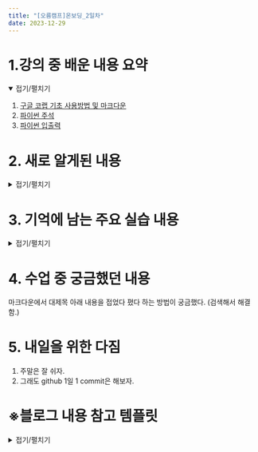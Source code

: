 ```yaml
---
title: "[오름캠프]온보딩_2일차"
date: 2023-12-29
---
```


# 1.강의 중 배운 내용 요약

<details open>
<summary>접기/펼치기</summary>
<div markdown="1">  

1. [구글 코랩 기초 사용방법 및 마크다운](https://colab.research.google.com/drive/1eAaXh53hGt-gKIkOUNeH6ruDB4P6vuYS?usp=sharing)
2. [파이썬 주석](https://colab.research.google.com/drive/1Jp4Pa4Wo60hBKeuJoT2o2wq_HEnk3KXr?usp=sharing)
3. [파이썬 입출력](https://colab.research.google.com/drive/1EswF_gRkmJlh6NX1RG_xNQv9jQfOHpbz?usp=sharing)
    
</div>
</details>

# 2. 새로 알게된 내용

<details close>
<summary>접기/펼치기</summary>
<div markdown="1">  

1. 여러 줄 동시 수정 : 코랩 단축키 -> ctrl + alt + 화살표 상하 
2. 백틱으로 텍스트 강조 : 

        `<텍스트>`
    을 활용해 텍스트를 강조

3. 코드 블록 생성 :

    3.1 단순 코드 블록
    
        코드 줄을 tab으로 들여쓰기하면 단순한 코드 블록을 생성 
    
    3.2 문법을 강조하는 코드 블록

        ```문법
        코드
        ```

    을 활용해 강조할 문법에 맞는 코드 블록 생성
    
4. 마크다운에서 텍스트에 웹 페이지 및 대체 이미지 삽입

</div>
</details>

# 3. 기억에 남는 주요 실습 내용

<details close>
<summary>접기/펼치기</summary>
<div markdown="1">  

※  주의사항 : 아래 작성한 마크다운 코드 앞의 공란은 코드를 표기하려다 보니 생긴 것이므로 실제 코드 쓸 때는 앞의 공란 없이 마크다운 코드를 쓸 것
    
1. 백틱으로 텍스트 강조

    1.1 예시 : python 이라는 단어를 강조
    
    * 마크다운 코드
    
    ```markdown
    `python`
    ```

    * 결과

    `python`


2. 강조할 문법에 맞는 코드 블록 생성

    2.1 예시1 : 마크다운을 강조하는 코드 블록 생성

    * 마크다운 코드
 
            ```markdown
            * abc
            ```

    * 결과
    ```markdown
    * abc
    ```

    2.2 예시2 : 파이썬을 강조하는 코드 블록 생성

    * 마크다운 코드
    
            ```python
            print('Hello World')
            ```
        
    * 결과
    ```python
    print('Hello World')
    ```

3. 텍스트에 웹 페이지 삽입
```markdown
[텍스트](웹 페이지 주소)
```
* 예시 : 텍스트에 구글 코랩 노트북 주소를 연결
* 마크다운 코드
```markdown
[구글 코랩 기초 사용방법 및 마크다운](https://colab.research.google.com/drive/1eAaXh53hGt-gKIkOUNeH6ruDB4P6vuYS?usp=sharing)
```


* 결과

[구글 코랩 기초 사용방법 및 마크다운](https://colab.research.google.com/drive/1eAaXh53hGt-gKIkOUNeH6ruDB4P6vuYS?usp=sharing)

위 링크는 모두의 연구소 오름캠프 온보딩 2일차 코랩 사용법 개인 실습 노트북의 링크



4. 텍스트에 대체 이미지 삽입

```markdown
![대체 텍스트](이미지 주소)
```

* 예시 : 대체 텍스트에 비행기 이미지 주소를 연결
* 마크다운 코드

```markdown
![비행기](https://images.pexels.com/photos/46148/aircraft-jet-landing-cloud-46148.jpeg)
```

* 결과

![비행기](https://images.pexels.com/photos/46148/aircraft-jet-landing-cloud-46148.jpeg)

Pexels에서 Pixabay님의 사진: https://www.pexels.com/ko-kr/photo/46148/

</div>
</details>

# 4. 수업 중 궁금했던 내용
마크다운에서 대제목 아래 내용을 접었다 폈다 하는 방법이 궁금했다. (검색해서 해결함.)

# 5. 내일을 위한 다짐
1. 주말은 잘 쉬자.
2. 그래도 github 1일 1 commit은 해보자.

# ※블로그 내용 참고 템플릿
<details close>
<summary>접기/펼치기</summary>
<div markdown="1">
    
    [오늘 강의 요약 정리] - 오늘 어떤 것을 배웠나요?

    [오늘의 발견] - 오늘 배웠던 것 중에 처음 알았던 것은 어떤 것이 있었나요?

    [오늘의 실습] - 실습때 했던 코드를 첨부하는 것을 추천드립니다.

    [오늘의 질문] - 이해가 가지 않았다던가? 추가적으로 궁금한 것을 정리해보세요.

    [오늘의 복습] - 남은 시간 동안 어떻게 복습할 것인지?

    [내일을 위한 다짐] - 개인적인 피드백을 적어보고, 중간에 마음이 꺾이지 않기 위해 나의 다짐을 적어보고, 오늘을 정리해봅시다.

</div>
</details>
